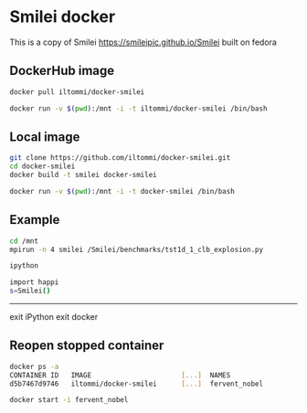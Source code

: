 # Smilei docker 

This is a copy of Smilei https://smileipic.github.io/Smilei built on fedora

## DockerHub image

```bash
docker pull iltommi/docker-smilei

docker run -v $(pwd):/mnt -i -t iltommi/docker-smilei /bin/bash
````

## Local image

```bash
git clone https://github.com/iltommi/docker-smilei.git
cd docker-smilei
docker build -t smilei docker-smilei

docker run -v $(pwd):/mnt -i -t docker-smilei /bin/bash
````


 
## Example

```bash
cd /mnt
mpirun -n 4 smilei /Smilei/benchmarks/tst1d_1_clb_explosion.py

ipython

import happi
s=Smilei()
```

----

exit iPython
exit docker


## Reopen stopped container

```bash
docker ps -a
CONTAINER ID   IMAGE                      [...]  NAMES
d5b7467d9746   iltommi/docker-smilei      [...]  fervent_nobel

docker start -i fervent_nobel
```
